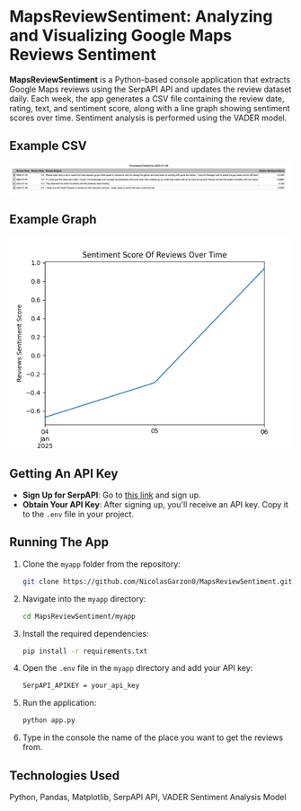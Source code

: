 
# MapsReviewSentiment: Analyzing and Visualizing Google Maps Reviews Sentiment

**MapsReviewSentiment** is a Python-based console application that extracts Google Maps reviews using the SerpAPI API and updates the review dataset daily. Each week, the app generates a CSV file containing the review date, rating, text, and sentiment score, along with a line graph showing sentiment scores over time. Sentiment analysis is performed using the VADER model.



## Example CSV
![MapsReviewSentiment](Images/Image%201.jpeg)

## Example Graph
![MapsReviewSentiment](Images/Image%202.jpeg)

## Getting An API Key

- **Sign Up for SerpAPI**: Go to [this link](https://serpapi.com/users/sign_up) and sign up.
- **Obtain Your API Key**: After signing up, you'll receive an API key. Copy it to the `.env` file in your project.
## Running The App

1. Clone the `myapp` folder from the repository:
    ```bash
    git clone https://github.com/NicolasGarzon0/MapsReviewSentiment.git
    ```

2. Navigate into the `myapp` directory:
    ```bash
    cd MapsReviewSentiment/myapp
    ```

3. Install the required dependencies:
    ```bash
    pip install -r requirements.txt
    ```

4. Open the `.env` file in the `myapp` directory and add your API key:
    ```bash
    SerpAPI_APIKEY = your_api_key
    ```

5. Run the application:
    ```bash
    python app.py
    ```

6. Type in the console the name of the place you want to get the reviews from.
## Technologies Used


Python, Pandas, Matplotlib, SerpAPI API, VADER Sentiment Analysis Model



